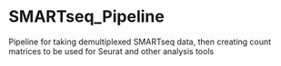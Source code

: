 # SMARTseq_Pipeline
Pipeline for taking demultiplexed SMARTseq data, then creating count matrices to be used for Seurat and other analysis tools

